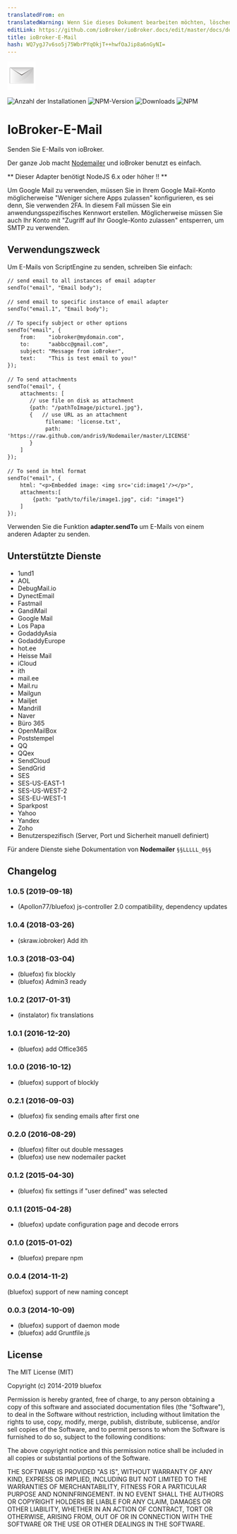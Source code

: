 ```yaml
---
translatedFrom: en
translatedWarning: Wenn Sie dieses Dokument bearbeiten möchten, löschen Sie bitte das Feld "translationsFrom". Andernfalls wird dieses Dokument automatisch erneut übersetzt
editLink: https://github.com/ioBroker/ioBroker.docs/edit/master/docs/de/adapterref/iobroker.email/README.md
title: ioBroker-E-Mail
hash: WQ7ygJ7v6so5j75WbrPYqOkjT++hwfOaJip8a6nGyNI=
---
```

![Logo](../../../en/adapterref/iobroker.email/admin/email.png)

![Anzahl der Installationen](http://iobroker.live/badges/email-stable.svg)
![NPM-Version](http://img.shields.io/npm/v/iobroker.email.svg)
![Downloads](https://img.shields.io/npm/dm/iobroker.email.svg)
![NPM](https://nodei.co/npm/iobroker.email.png?downloads=true)

# IoBroker-E-Mail
Senden Sie E-Mails von ioBroker.

Der ganze Job macht [Nodemailer](https://github.com/nodemailer/nodemailer) und ioBroker benutzt es einfach.

** Dieser Adapter benötigt NodeJS 6.x oder höher !! **

Um Google Mail zu verwenden, müssen Sie in Ihrem Google Mail-Konto möglicherweise "Weniger sichere Apps zulassen" konfigurieren, es sei denn, Sie verwenden 2FA. In diesem Fall müssen Sie ein anwendungsspezifisches Kennwort erstellen. Möglicherweise müssen Sie auch Ihr Konto mit "Zugriff auf Ihr Google-Konto zulassen" entsperren, um SMTP zu verwenden.

## Verwendungszweck
Um E-Mails von ScriptEngine zu senden, schreiben Sie einfach:

```
// send email to all instances of email adapter
sendTo("email", "Email body");

// send email to specific instance of email adapter
sendTo("email.1", "Email body");

// To specify subject or other options
sendTo("email", {
    from:    "iobroker@mydomain.com",
    to:      "aabbcc@gmail.com",
    subject: "Message from ioBroker",
    text:    "This is test email to you!"
});

// To send attachments
sendTo("email", {
    attachments: [
       // use file on disk as attachment
       {path: "/pathToImage/picture1.jpg"},
       {   // use URL as an attachment
            filename: 'license.txt',
            path: 'https://raw.github.com/andris9/Nodemailer/master/LICENSE'
       }
    ]
});

// To send in html format
sendTo("email", {
    html: "<p>Embedded image: <img src='cid:image1'/></p>",
    attachments:[
        {path: "path/to/file/image1.jpg", cid: "image1"}
    ]
});
```

Verwenden Sie die Funktion **adapter.sendTo** um E-Mails von einem anderen Adapter zu senden.

## Unterstützte Dienste
- 1und1
- AOL
- DebugMail.io
- DynectEmail
- Fastmail
- GandiMail
- Google Mail
- Los Papa
- GodaddyAsia
- GodaddyEurope
- hot.ee
- Heisse Mail
- iCloud
- ith
- mail.ee
- Mail.ru
- Mailgun
- Mailjet
- Mandrill
- Naver
- Büro 365
- OpenMailBox
- Poststempel
- QQ
- QQex
- SendCloud
- SendGrid
- SES
- SES-US-EAST-1
- SES-US-WEST-2
- SES-EU-WEST-1
- Sparkpost
- Yahoo
- Yandex
- Zoho
- Benutzerspezifisch (Server, Port und Sicherheit manuell definiert)

Für andere Dienste siehe Dokumentation von **Nodemailer** `§§LLLLL_0§§`

## Changelog
### 1.0.5 (2019-09-18)
* (Apollon77/bluefox) js-controller 2.0 compatibility, dependency updates

### 1.0.4 (2018-03-26)
* (skraw.iobroker) Add ith

### 1.0.3 (2018-03-04)
* (bluefox) fix blockly
* (bluefox) Admin3 ready

### 1.0.2 (2017-01-31)
* (instalator) fix translations

### 1.0.1 (2016-12-20)
* (bluefox) add Office365

### 1.0.0 (2016-10-12)
* (bluefox) support of blockly

### 0.2.1 (2016-09-03)
* (bluefox) fix sending emails after first one

### 0.2.0 (2016-08-29)
* (bluefox) filter out double messages
* (bluefox) use new nodemailer packet

### 0.1.2 (2015-04-30)
* (bluefox) fix settings if "user defined" was selected

### 0.1.1 (2015-04-28)
* (bluefox) update configuration page and decode errors

### 0.1.0 (2015-01-02)
* (bluefox) prepare npm

### 0.0.4 (2014-11-2)
(bluefox) support of new naming concept

### 0.0.3 (2014-10-09)
* (bluefox) support of daemon mode
* (bluefox) add Gruntfile.js

## License

The MIT License (MIT)

Copyright (c) 2014-2019 bluefox

Permission is hereby granted, free of charge, to any person obtaining a copy
of this software and associated documentation files (the "Software"), to deal
in the Software without restriction, including without limitation the rights
to use, copy, modify, merge, publish, distribute, sublicense, and/or sell
copies of the Software, and to permit persons to whom the Software is
furnished to do so, subject to the following conditions:

The above copyright notice and this permission notice shall be included in
all copies or substantial portions of the Software.

THE SOFTWARE IS PROVIDED "AS IS", WITHOUT WARRANTY OF ANY KIND, EXPRESS OR
IMPLIED, INCLUDING BUT NOT LIMITED TO THE WARRANTIES OF MERCHANTABILITY,
FITNESS FOR A PARTICULAR PURPOSE AND NONINFRINGEMENT. IN NO EVENT SHALL THE
AUTHORS OR COPYRIGHT HOLDERS BE LIABLE FOR ANY CLAIM, DAMAGES OR OTHER
LIABILITY, WHETHER IN AN ACTION OF CONTRACT, TORT OR OTHERWISE, ARISING FROM,
OUT OF OR IN CONNECTION WITH THE SOFTWARE OR THE USE OR OTHER DEALINGS IN
THE SOFTWARE.